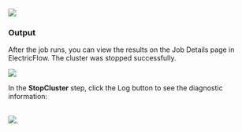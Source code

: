 <br />
<img src="../../plugins/EC-WebLogic/images/StopCluster/EC-WLSStopCluster2.png" />

<h3>Output</h3>
<p>
After the job runs, you can view the results on the Job Details page in ElectricFlow. The cluster was stopped successfully.
</p>
<img src="../../plugins/EC-WebLogic/images/StopCluster/EC-WLSStopCluster3.png" />
<p>
In the <b>StopCluster</b> step, click the Log button to see the diagnostic information:
</p>
<br />
<img src="../../plugins/EC-WebLogic/images/StopCluster/EC-WLSStopCluster4.png" />.
